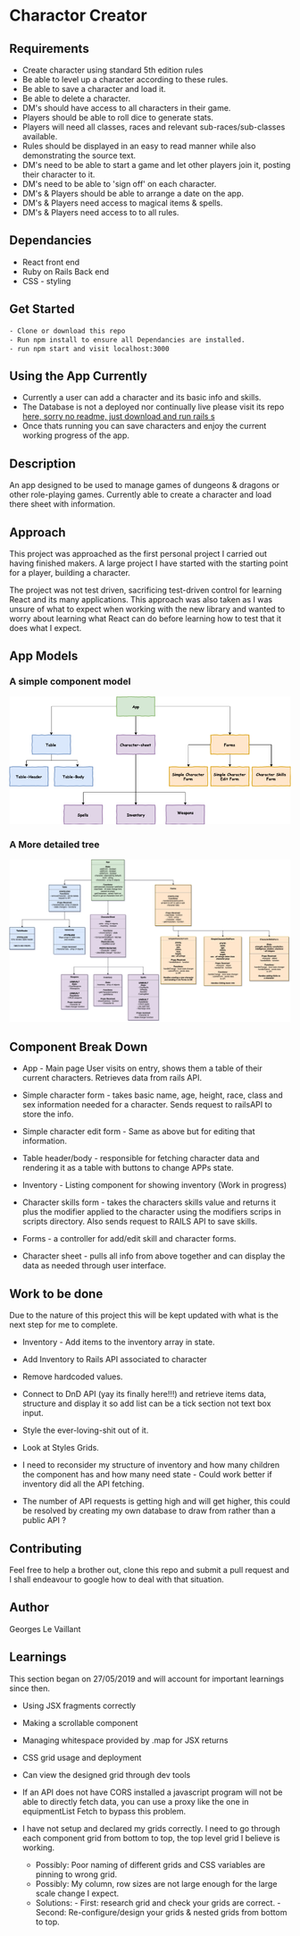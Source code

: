 # Charactor Creator

## Requirements

- Create character using standard 5th edition rules
- Be able to level up a character according to these rules.
- Be able to save a character and load it.
- Be able to delete a character.
- DM's should have access to all characters in their game.
- Players should be able to roll dice to generate stats.
- Players will need all classes, races and relevant sub-races/sub-classes available.
- Rules should be displayed in an easy to read manner while also demonstrating the source text.
- DM's need to be able to start a game and let other players join it, posting their character to it.
- DM's need to be able to 'sign off' on each character.
- DM's & Players should be able to arrange a date on the app.
- DM's & Players need access to magical items & spells.
- DM's & Players need access to to all rules.


## Dependancies

- React front end
- Ruby  on Rails Back end
- CSS - styling


## Get Started

```
- Clone or download this repo
- Run npm install to ensure all Dependancies are installed.
- run npm start and visit localhost:3000
```
## Using the App Currently

- Currently a user can add a character and its basic info and skills.
- The Database is not a deployed nor continually live please visit its repo [here, sorry no readme, just download and run rails s](https://github.com/stonefarmer9/characters-api)
- Once thats running you can save characters and enjoy the current working progress of the app.

## Description

An app designed to be used to manage games of dungeons & dragons or other role-playing games. Currently able to create a character and load there sheet with information.

## Approach

This project was approached as the first personal project I carried out having finished makers. A large project I have started with the starting point for a player, building a character.

The project was not test driven, sacrificing test-driven control for learning React and its many applications. This approach was also taken as I was unsure of what to expect when working with the new library and wanted to worry about learning what React can do before learning how to test that it does what I expect.


## App Models
### A simple component model
![Simple Component Tree](Diagrams/SimpleDiagram.png)

### A More detailed tree
![Detailed Component Tree](Diagrams/DetailedDiagram.png)



## Component Break Down

 - App - Main page User visits on entry, shows them a table of their current characters. Retrieves data from rails API.

 - Simple character form - takes basic name, age, height, race, class and sex information needed for a character. Sends request to railsAPI to store the info.
 - Simple character edit form - Same as above but for editing that information.

 - Table header/body - responsible for fetching character data and rendering it as a table with buttons to change APPs state.

 - Inventory - Listing component for showing inventory (Work in progress)

 - Character skills form - takes the characters skills value and returns it plus the modifier applied to the character using the modifiers scrips in scripts directory. Also sends request to RAILS API to save skills.

 - Forms - a controller for add/edit skill and character forms.

 - Character sheet - pulls all info from above together and can display the data as needed through user interface.

## Work to be done


Due to the nature of this project this will be kept updated with what is the next step for me to complete.

 - Inventory - Add items to the inventory array in state.

 - Add Inventory to Rails API associated to character

 - Remove hardcoded values.

 - Connect to DnD API (yay its finally here!!!) and retrieve items data, structure and display it so add list can be a tick section not text box input.

 - Style the ever-loving-shit out of it.

 - Look at Styles Grids.

 - I need to reconsider my structure of inventory and how many children the component has and how many need state - Could work better if inventory did all the API fetching.

 - The number of API requests is getting high and will get higher, this could be resolved by creating my own database to draw from rather than a public API ?

 

## Contributing
  Feel free to help a brother out, clone this repo and submit a pull request and I shall endeavour to google how to deal with that situation.

## Author

Georges Le Vaillant

## Learnings

This section began on 27/05/2019 and will account for important learnings since then.

  - Using JSX fragments correctly
  - Making a scrollable component
  - Managing whitespace provided by .map for JSX returns
  - CSS grid usage and deployment
  - Can view the designed grid through dev tools
  - If an API does not have CORS installed a javascript program will not be able to directly fetch data, you can use a proxy like the one in equipmentList Fetch to bypass this problem.

  - I have not setup and declared my grids correctly. I need to go through each component grid from bottom to top, the top level grid I believe is working.
    - Possibly: Poor naming of different grids and CSS variables are pinning to wrong grid.
    - Possibly: My column, row sizes are not large enough for the large scale change I expect.
    - Solutions:
          - First: research grid and check your grids are correct.
          - Second: Re-configure/design your grids & nested grids from bottom to top.
